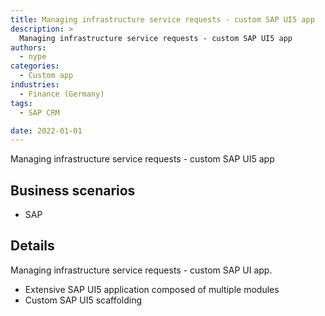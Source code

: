```yaml
---
title: Managing infrastructure service requests - custom SAP UI5 app
description: >
  Managing infrastructure service requests - custom SAP UI5 app
authors:
  - nype
categories:
  - Custom app
industries:
  - Finance (Germany)
tags:
  - SAP CRM

date: 2022-01-01
---
```


<!-- more -->

Managing infrastructure service requests - custom SAP UI5 app

## Business scenarios
- SAP 

## Details

Managing infrastructure service requests - custom SAP UI app.

- Extensive SAP UI5 application composed of multiple modules
- Custom SAP UI5 scaffolding 

